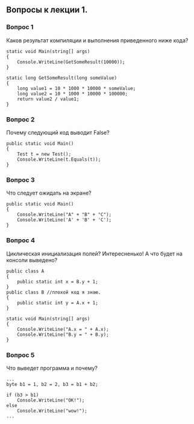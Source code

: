 Вопросы к лекции 1.
---
### Вопрос 1
Каков результат компиляции и выполнения приведенного ниже кода?
~~~
static void Main(string[] args)
{
    Console.WriteLine(GetSomeResult(10000));
}

static long GetSomeResult(long someValue)
{
    long value1 = 10 * 1000 * 10000 * someValue;
    long value2 = 10 * 1000 * 10000 * 100000;
    return value2 / value1;
}
~~~
### Вопрос 2
Почему следующий код выводит False?
~~~
public static void Main()
{
    Test t = new Test();
    Console.WriteLine(t.Equals(t));
}
~~~
### Вопрос 3
Что следует ожидать на экране?
~~~
public static void Main()
{
    Console.WriteLine("A" + "B" + "C");
	Console.WriteLine('A' + 'B' + 'C');
}
~~~
### Вопрос 4
Циклическая инициализация полей? Интересненько! А что будет на консоли выведено?
~~~
public class A
{
	public static int x = B.y + 1;
}
public class B //плохой код я знаю.
{
	public static int y = A.x + 1;
}

static void Main(string[] args)
{
    Console.WriteLine("A.x = " + A.x);
    Console.WriteLine("B.y = " + B.y);
}
~~~
### Вопрос 5
Что выведет программа и почему?
~~~
...
byte b1 = 1, b2 = 2, b3 = b1 + b2;

if (b3 > b1)
    Console.WriteLine("OK!");
else
    Console.WriteLine("wow!");
...
~~~
